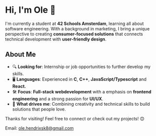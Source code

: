# Hi, I'm Ole 👋

I'm currently a student at **42 Schools Amsterdam**, learning all about software engineering. With a background in marketing, I bring a unique perspective to creating **consumer-focused solutions** that connects technical development with **user-friendly design**.


## About Me

- 🔍 **Looking for**: Internship or job opportunities to further develop my skills.
- 🖥️ **Languages**: Experienced in **C**, **C++**, **JavaScript/Typescript** and **React.**
- 🛠️ **Focus**: **Full-stack webdevelopment** with a emphasis on **frontend engineering** and a strong passion for **UI/UX**.
- 🎯 **What drives me**: Combining creativity and technical skills to build solutions that people love.


Thanks for visiting! Feel free to connect or check out my projects! 😊

Email: ole.hendrixsk8@gmail.com
